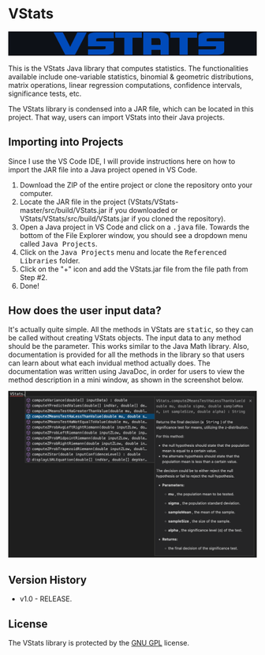 # VStats

<p align="center">
  <img src="VStats/images/vstatslogo.png" width="570">
</p>

This is the VStats Java library that computes statistics. The functionalities available include one-variable statistics, binomial & geometric distributions, matrix operations, linear regression computations, confidence intervals, significance tests, etc. 

The VStats library is condensed into a JAR file, which can be located in this project. That way, users can import VStats into their Java projects. 

## Importing into Projects 

Since I use the VS Code IDE, I will provide instructions here on how to import the JAR file into a Java project opened in VS Code. 

1. Download the ZIP of the entire project or clone the repository onto your computer. 
2. Locate the JAR file in the project (VStats/VStats-master/src/build/VStats.jar if you downloaded or VStats/VStats/src/build/VStats.jar if you cloned the repository). 
3. Open a Java project in VS Code and click on a <samp>.java</samp> file. Towards the bottom of the File Explorer window, you should see a dropdown menu called <samp>Java Projects</samp>. 
4. Click on the <samp>Java Projects</samp> menu and locate the <samp>Referenced Libraries</samp> folder. 
5. Click on the "+" icon and add the VStats.jar file from the file path from Step #2. 
6. Done! 


## How does the user input data? 

It's actually quite simple. All the methods in VStats are <samp>static</samp>, so they can be called without creating VStats objects. The input data to any method should be the parameter. This works similar to the Java Math library. Also, documentation is provided for all the methods in the library so that users can learn about what each invidual method actually does. The documentation was written using JavaDoc, in order for users to view the method description in a mini window, as shown in the screenshot below. 

<p align="center">
  <img src="VStats/images/javadocmethodtestss.png" width="570">
</p>

## Version History

- v1.0 - RELEASE. 

## License 

The VStats library is protected by the <a href="https://github.com/CaptMD-11/VStats/blob/master/LICENSE.txt" target="_blank">GNU GPL</a> license. 
